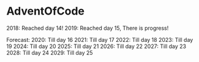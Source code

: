 # AdventOfCode

2018: Reached day 14!
2019: Reached day 15, There is progress!

Forecast:
2020: Till day 16
2021: Till day 17
2022: Till day 18
2023: Till day 19
2024: Till day 20
2025: Till day 21
2026: Till day 22
2027: Till day 23
2028: Till day 24
2029: Till day 25

